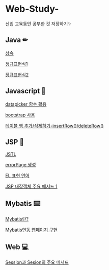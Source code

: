 # Web-Study-
신입 교육동안 공부한 것 저장하기✨


## Java ✏

[상속](./Java/변수와%20자료형/상속%20구현1.md)

[정규표현식1](./Java/변수와%20자료형/정규표현식1.md)

[정규표현식2](./Java/변수와%20자료형/정규표현식-주민번호로%20정보%20추출.md)




## Javascript 🔨
[datapicker 함수 활용](./Javascript/JQuery/readme.md)

[bootstrap 사용](./Javascript/JQuery/bootstrap/부트스트랩%20버튼10-18.md)

[테이블 행 추가/삭제하기-insertRow()/deleteRow()](./Javascript/JavascriptEx/addRow(),%20deleteRow()/addRow(),%20deleteRow().md)





## JSP 🎇
[JSTL](./WebPractice/JSP/JSTL/JSTL.md)

[errorPage 생성](./WebPractice/JSP/errorpage실습/errorpage.md)

[EL 표현 언어](./WebPractice/JSP/EL/EL.md)

[JSP 내장객체 주요 메서드 1](.//WebPractice/JSP/JSP기본객체(내장객체)/request메소드/getParameter/getParameter.md)


## Mybatis ⌨️
[Mybatis란?](./WebPractice/Mybatis/Mybatis.md)

[Mybatis연동 웹페이지 구현](./WebPractice/Mybatis/Sqlsession/테이블%20사원추가%20예제/readme.md)

## Web 💻
[Session과 Sesion의 주요 메서드](./WebPractice/Session/session.md)


